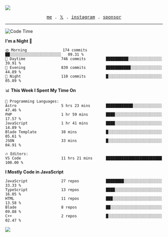 <img style="bottom: 800px;" src="https://imgur.com/rilHVxA.png"/>
<p align="center">
  <samp>
    <a href="https://fayln.com">me</a> .
    <!-- <a href="https://fayln.com/projects">projects</a> . -->
    <a href="https://go.fayln.com/twitter">𝕏</a> .
    <a href="https://go.fayln.com/instagram">instagram</a> .
<!--     <a href="https://go.fayln.com/polywork">polywork</a> . -->
    <a href="https://github.com/sponsors/faridhnzz">sponsor</a>
  </samp>
</p>

---
<!--START_SECTION:waka-->
![Code Time](http://img.shields.io/badge/Code%20Time-4%2C019%20hrs%2016%20mins-blue)

**I'm a Night 🦉** 

```text
🌞 Morning                174 commits         ██░░░░░░░░░░░░░░░░░░░░░░░   09.31 % 
🌆 Daytime                746 commits         ██████████░░░░░░░░░░░░░░░   39.91 % 
🌃 Evening                839 commits         ███████████░░░░░░░░░░░░░░   44.89 % 
🌙 Night                  110 commits         █░░░░░░░░░░░░░░░░░░░░░░░░   05.89 % 
```


📊 **This Week I Spent My Time On** 

```text
💬 Programming Languages: 
Astro                    5 hrs 23 mins       ████████████░░░░░░░░░░░░░   47.46 % 
PHP                      1 hr 59 mins        ████░░░░░░░░░░░░░░░░░░░░░   17.57 % 
JavaScript               1 hr 41 mins        ████░░░░░░░░░░░░░░░░░░░░░   14.89 % 
Blade Template           38 mins             █░░░░░░░░░░░░░░░░░░░░░░░░   05.61 % 
JSON                     33 mins             █░░░░░░░░░░░░░░░░░░░░░░░░   04.91 % 

🔥 Editors: 
VS Code                  11 hrs 21 mins      █████████████████████████   100.00 % 
```

**I Mostly Code in JavaScript** 

```text
JavaScript               27 repos            ████████░░░░░░░░░░░░░░░░░   33.33 % 
TypeScript               13 repos            ████░░░░░░░░░░░░░░░░░░░░░   16.05 % 
HTML                     11 repos            ███░░░░░░░░░░░░░░░░░░░░░░   13.58 % 
Blade                    8 repos             ██░░░░░░░░░░░░░░░░░░░░░░░   09.88 % 
C++                      2 repos             █░░░░░░░░░░░░░░░░░░░░░░░░   02.47 % 
```




<!--END_SECTION:waka-->

![](https://hit.yhype.me/github/profile?user_id=29797712)
